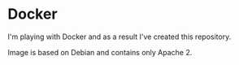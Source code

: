# Docker

I'm playing with Docker and as a result I've created this repository.

Image is based on Debian and contains only Apache 2.
